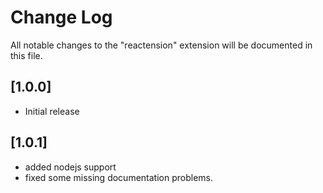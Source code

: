 # Change Log
All notable changes to the "reactension" extension will be documented in this file.

## [1.0.0]
- Initial release

## [1.0.1]
- added nodejs support
- fixed some missing documentation problems.